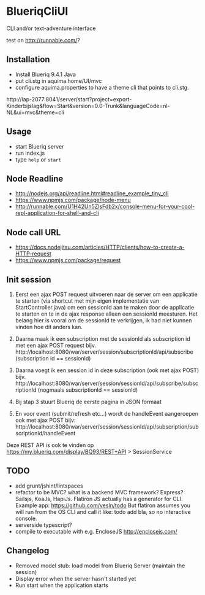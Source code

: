 # BlueriqCliUI

CLI and/or text-adventure interface

test on http://runnable.com/?


## Installation

* Install Blueriq 9.4.1 Java
* put cli.stg in aquima.home/UI/mvc
* configure aquima.properties to have a theme cli that points to cli.stg.


http://lap-2077:8041/server/start?project=export-Kinderbijslag&flow=Start&version=0.0-Trunk&languageCode=nl-NL&ui=mvc&theme=cli

## Usage

* start Blueriq server
* run index.js
* type ```help``` or ```start```


## Node Readline

* http://nodejs.org/api/readline.html#readline_example_tiny_cli
* https://www.npmjs.com/package/node-menu
* http://runnable.com/U1H42Un5ZlsFdb2x/console-menu-for-your-cool-repl-application-for-shell-and-cli

## Node call URL

* https://docs.nodejitsu.com/articles/HTTP/clients/how-to-create-a-HTTP-request
* https://www.npmjs.com/package/request

## Init session

1.	Eerst een ajax POST request uitvoeren naar de server om een applicatie te starten (via shortcut met mijn eigen implementatie van StartController.java) om een sessionId aan te maken door de applicatie te starten en te in de ajax response alleen een sessionId meesturen. Het belang hier is vooral om de sessionId te verkrijgen, ik had niet kunnen vinden hoe dit anders kan.

2.	Daarna maak ik een subscription met de sessionId als subscription id met een ajax POST request bijv. http://localhost:8080/war/server/session/subscriptionId/api/subscribe (subscription id == sessionId)

3.	Daarna voegt ik een session id in deze subscription (ook met ajax POST) bijv. http://localhost:8080/war/server/session/sessionId/api/subscribe/subscriptionId (nogmaals subscriptionId  == sessionId)

4.	Bij stap 3 stuurt Blueriq de eerste pagina in JSON formaat

5.	En voor event (submit/refresh etc…) wordt de handleEvent aangeroepen ook met ajax POST bijv: http://localhost:8080/war/server/session/sessionId/api/subscription/subscriptionId/handleEvent

Deze REST API is ook te vinden op https://my.blueriq.com/display/BQ93/REST+API > SessionService 

## TODO

* add grunt/jshint/lintspaces
* refactor to be MVC? what is a backend MVC framework? Express? Sailsjs, KoaJs, HapiJs.
  Flatiron JS actually has a generator for CLI. Example app: https://github.com/vesln/todo
  But flatiron assumes you will run from the OS CLI and call it like: todo add bla, so no interactive console.
* serverside typescript?
* compile to executable with e.g. EncloseJS http://enclosejs.com/

## Changelog

* Removed model stub: load model from Blueriq Server (maintain the session)
* Display error when the server hasn't started yet
* Run start when the application starts
